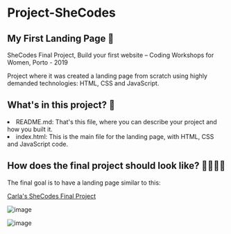 # Project-SheCodes
## My First Landing Page 💪

SheCodes Final Project, Build your first website – Coding Workshops for Women, Porto - 2019 

Project where it was created a landing page from scratch using highly demanded technologies: HTML, CSS and JavaScript.

<p/>

## What's in this project? 💁 

<li/> README.md: That's this file, where you can describe your project and how you built it.

<li/> index.html: This is the main file for the landing page, with HTML, CSS and JavaScript code.

## How does the final project should look like? 👩‍💻🕵️‍♀️

The final goal is to have a landing page similar to this:

[Carla's SheCodes Final Project](https://carlacotas.github.io/Project-SheCodes/)

![image](https://user-images.githubusercontent.com/50515164/130779046-d1fa1690-4179-40d8-9a6c-487d6b3bbb81.png)

![image](https://user-images.githubusercontent.com/50515164/130779121-fbd3ffda-0211-42d3-98b8-e940e3e041e6.png)

